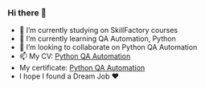 ### Hi there 👋

- 🔭 I’m currently studying on SkillFactory courses
- 🌱 I’m currently learning QA Automation, Python
- 👯 I’m looking to collaborate on Python QA Automation
- 📫 My CV: [Python QA Automation](https://github.com/golubtogo/golubtogo/blob/main/Nataliia_Holub_-_Python_QA_Automation.pdf)
-  My certificate: [Python QA Automation](http://cert.software-testing.ru/317299831978590793)
- I hope I found a Dream Job :heart:
